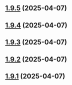 ## [1.9.5](https://github.com/msobiecki/boilerplate-express-server/compare/v1.9.4...v1.9.5) (2025-04-07)



## [1.9.4](https://github.com/msobiecki/boilerplate-express-server/compare/v1.9.3...v1.9.4) (2025-04-07)



## [1.9.3](https://github.com/msobiecki/boilerplate-express-server/compare/v1.9.2...v1.9.3) (2025-04-07)



## [1.9.2](https://github.com/msobiecki/boilerplate-express-server/compare/v1.9.1...v1.9.2) (2025-04-07)



## [1.9.1](https://github.com/msobiecki/boilerplate-express-server/compare/v1.9.0...v1.9.1) (2025-04-07)



